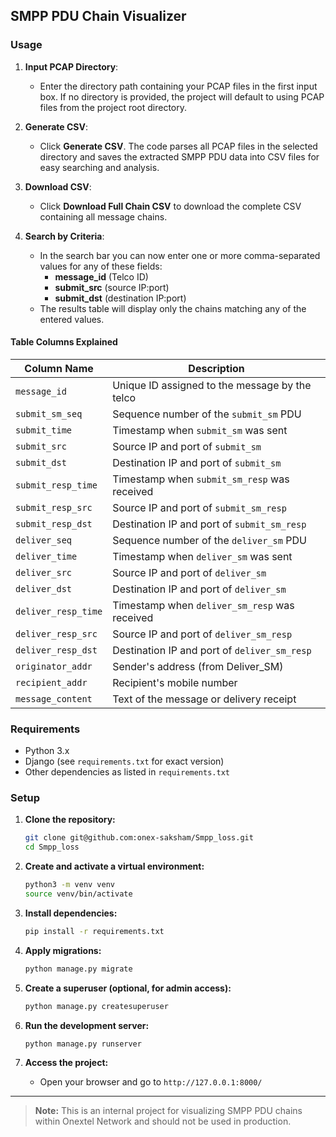 ## SMPP PDU Chain Visualizer

### Usage

1. **Input PCAP Directory**:

   - Enter the directory path containing your PCAP files in the first input box. If no directory is provided, the project will default to using PCAP files from the project root directory.

2. **Generate CSV**:

   - Click **Generate CSV**. The code parses all PCAP files in the selected directory and saves the extracted SMPP PDU data into CSV files for easy searching and analysis.

3. **Download CSV**:

   - Click **Download Full Chain CSV** to download the complete CSV containing all message chains.

4. **Search by Criteria**:

   - In the search bar you can now enter one or more comma-separated values for any of these fields:
     - **message_id** (Telco ID)
     - **submit_src** (source IP:port)
     - **submit_dst** (destination IP:port)
   - The results table will display only the chains matching any of the entered values.

#### Table Columns Explained

| Column Name          | Description                                    |
| -------------------- | ---------------------------------------------- |
| `message_id`         | Unique ID assigned to the message by the telco |
| `submit_sm_seq`      | Sequence number of the `submit_sm` PDU         |
| `submit_time`        | Timestamp when `submit_sm` was sent            |
| `submit_src`         | Source IP and port of `submit_sm`              |
| `submit_dst`         | Destination IP and port of `submit_sm`         |
| `submit_resp_time`   | Timestamp when `submit_sm_resp` was received   |
| `submit_resp_src`    | Source IP and port of `submit_sm_resp`         |
| `submit_resp_dst`    | Destination IP and port of `submit_sm_resp`    |
| `deliver_seq`        | Sequence number of the `deliver_sm` PDU        |
| `deliver_time`       | Timestamp when `deliver_sm` was sent           |
| `deliver_src`        | Source IP and port of `deliver_sm`             |
| `deliver_dst`        | Destination IP and port of `deliver_sm`        |
| `deliver_resp_time`  | Timestamp when `deliver_sm_resp` was received  |
| `deliver_resp_src`   | Source IP and port of `deliver_sm_resp`        |
| `deliver_resp_dst`   | Destination IP and port of `deliver_sm_resp`   |
| `originator_addr`    | Sender's address (from Deliver_SM)             |
| `recipient_addr`     | Recipient's mobile number                      |
| `message_content`    | Text of the message or delivery receipt        |

### Requirements

- Python 3.x
- Django (see `requirements.txt` for exact version)
- Other dependencies as listed in `requirements.txt`

### Setup

1. **Clone the repository:**

   ```bash
   git clone git@github.com:onex-saksham/Smpp_loss.git
   cd Smpp_loss
   ```

2. **Create and activate a virtual environment:**

   ```bash
   python3 -m venv venv
   source venv/bin/activate
   ```

3. **Install dependencies:**

   ```bash
   pip install -r requirements.txt
   ```

4. **Apply migrations:**

   ```bash
   python manage.py migrate
   ```

5. **Create a superuser (optional, for admin access):**

   ```bash
   python manage.py createsuperuser
   ```

6. **Run the development server:**

   ```bash
   python manage.py runserver
   ```

7. **Access the project:**

   - Open your browser and go to `http://127.0.0.1:8000/`

---

> **Note:** This is an internal project for visualizing SMPP PDU chains within Onextel Network and should not be used in production.

